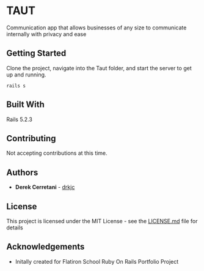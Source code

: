 # TAUT

Communication app that allows businesses of any size to communicate internally with privacy and ease

## Getting Started 

Clone the project, navigate into the Taut folder, and start the server to get up and running.

```
rails s
```

## Built With

Rails 5.2.3

## Contributing 

Not accepting contributions at this time.

## Authors 

* **Derek Cerretani** - [drkjc](https://github.com/drkjc)

## License 

This project is licensed under the MIT License - see the [LICENSE.md](LICENSE.md) file for details

## Acknowledgements 
  
*  Initally created for Flatiron School Ruby On Rails Portfolio Project 



